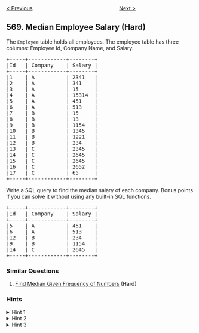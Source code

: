 <!--|This file generated by command(leetcode description); DO NOT EDIT.    |-->
<!--+----------------------------------------------------------------------+-->
<!--|@author    Openset <openset.wang@gmail.com>                           |-->
<!--|@link      https://github.com/openset                                 |-->
<!--|@home      https://github.com/openset/leetcode                        |-->
<!--+----------------------------------------------------------------------+-->

[< Previous](https://github.com/openset/leetcode/tree/master/problems/maximum-vacation-days "Maximum Vacation Days")
　　　　　　　　　　　　　　　　
[Next >](https://github.com/openset/leetcode/tree/master/problems/managers-with-at-least-5-direct-reports "Managers with at Least 5 Direct Reports")

## 569. Median Employee Salary (Hard)

<p>The <code>Employee</code> table holds all employees. The employee table has three columns: Employee Id, Company Name, and Salary.</p>

<pre>
+-----+------------+--------+
|Id   | Company    | Salary |
+-----+------------+--------+
|1    | A          | 2341   |
|2    | A          | 341    |
|3    | A          | 15     |
|4    | A          | 15314  |
|5    | A          | 451    |
|6    | A          | 513    |
|7    | B          | 15     |
|8    | B          | 13     |
|9    | B          | 1154   |
|10   | B          | 1345   |
|11   | B          | 1221   |
|12   | B          | 234    |
|13   | C          | 2345   |
|14   | C          | 2645   |
|15   | C          | 2645   |
|16   | C          | 2652   |
|17   | C          | 65     |
+-----+------------+--------+
</pre>

<p>Write a SQL query to find the median salary of each company. Bonus points if you can solve it without using any built-in SQL functions.</p>

<pre>
+-----+------------+--------+
|Id   | Company    | Salary |
+-----+------------+--------+
|5    | A          | 451    |
|6    | A          | 513    |
|12   | B          | 234    |
|9    | B          | 1154   |
|14   | C          | 2645   |
+-----+------------+--------+
</pre>

### Similar Questions
  1. [Find Median Given Frequency of Numbers](https://github.com/openset/leetcode/tree/master/problems/find-median-given-frequency-of-numbers) (Hard)

### Hints
<details>
<summary>Hint 1</summary>
Still remember how to select the sum which group by one column?
</details>
<details>
<summary>Hint 2</summary>
Try to think about how to get the median from a sorted list.
</details>
<details>
<summary>Hint 3</summary>
How to get the median one item for odd number list while how to get the median two items for even number list, try to unify them.
</details>
